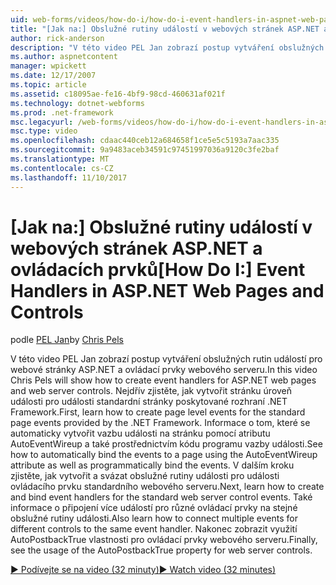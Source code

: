 ```yaml
---
uid: web-forms/videos/how-do-i/how-do-i-event-handlers-in-aspnet-web-pages-and-controls
title: "[Jak na:] Obslužné rutiny událostí v webových stránek ASP.NET a ovládacích prvků | Microsoft Docs"
author: rick-anderson
description: "V této video PEL Jan zobrazí postup vytváření obslužných rutin událostí pro webové stránky ASP.NET a ovládací prvky webového serveru. Nejprve Naučte se vytvořit stránku úroveň události f..."
ms.author: aspnetcontent
manager: wpickett
ms.date: 12/17/2007
ms.topic: article
ms.assetid: c18095ae-fe16-4bf9-98cd-460631af021f
ms.technology: dotnet-webforms
ms.prod: .net-framework
msc.legacyurl: /web-forms/videos/how-do-i/how-do-i-event-handlers-in-aspnet-web-pages-and-controls
msc.type: video
ms.openlocfilehash: cdaac440ceb12a684658f1ce5e5c5193a7aac335
ms.sourcegitcommit: 9a9483aceb34591c97451997036a9120c3fe2baf
ms.translationtype: MT
ms.contentlocale: cs-CZ
ms.lasthandoff: 11/10/2017
---
```

<a name="how-do-i-event-handlers-in-aspnet-web-pages-and-controls"></a><span data-ttu-id="8dcf0-104">[Jak na:] Obslužné rutiny událostí v webových stránek ASP.NET a ovládacích prvků</span><span class="sxs-lookup"><span data-stu-id="8dcf0-104">[How Do I:] Event Handlers in ASP.NET Web Pages and Controls</span></span>
====================
<span data-ttu-id="8dcf0-105">podle [PEL Jan](https://twitter.com/chrispels)</span><span class="sxs-lookup"><span data-stu-id="8dcf0-105">by [Chris Pels](https://twitter.com/chrispels)</span></span>

<span data-ttu-id="8dcf0-106">V této video PEL Jan zobrazí postup vytváření obslužných rutin událostí pro webové stránky ASP.NET a ovládací prvky webového serveru.</span><span class="sxs-lookup"><span data-stu-id="8dcf0-106">In this video Chris Pels will show how to create event handlers for ASP.NET web pages and web server controls.</span></span> <span data-ttu-id="8dcf0-107">Nejdřív zjistěte, jak vytvořit stránku úroveň události pro události standardní stránky poskytované rozhraní .NET Framework.</span><span class="sxs-lookup"><span data-stu-id="8dcf0-107">First, learn how to create page level events for the standard page events provided by the .NET Framework.</span></span> <span data-ttu-id="8dcf0-108">Informace o tom, které se automaticky vytvořit vazbu události na stránku pomocí atributu AutoEventWireup a také prostřednictvím kódu programu vazby události.</span><span class="sxs-lookup"><span data-stu-id="8dcf0-108">See how to automatically bind the events to a page using the AutoEventWireup attribute as well as programmatically bind the events.</span></span> <span data-ttu-id="8dcf0-109">V dalším kroku zjistěte, jak vytvořit a svázat obslužné rutiny události pro události ovládacího prvku standardního webového serveru.</span><span class="sxs-lookup"><span data-stu-id="8dcf0-109">Next, learn how to create and bind event handlers for the standard web server control events.</span></span> <span data-ttu-id="8dcf0-110">Také informace o připojení více událostí pro různé ovládací prvky na stejné obslužné rutiny události.</span><span class="sxs-lookup"><span data-stu-id="8dcf0-110">Also learn how to connect multiple events for different controls to the same event handler.</span></span> <span data-ttu-id="8dcf0-111">Nakonec zobrazit využití AutoPostbackTrue vlastnosti pro ovládací prvky webového serveru.</span><span class="sxs-lookup"><span data-stu-id="8dcf0-111">Finally, see the usage of the AutoPostbackTrue property for web server controls.</span></span>

[<span data-ttu-id="8dcf0-112">&#9654; Podívejte se na video (32 minuty)</span><span class="sxs-lookup"><span data-stu-id="8dcf0-112">&#9654; Watch video (32 minutes)</span></span>](https://channel9.msdn.com/Blogs/ASP-NET-Site-Videos/how-do-i-event-handlers-in-aspnet-web-pages-and-controls)
